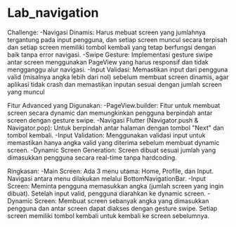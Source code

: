 # Lab_navigation
Challenge:
-Navigasi Dinamis:
Harus mebuat screen yang jumlahnya tergantung pada input pengguna, dan setiap screen muncul secara terpisah dan setiap screen memiliki tombol kembali yang tetap berfungsi dengan baik tanpa error navigasi.
-Swipe Gesture:
Implementasi gesture swipe antar screen menggunakan PageView yang harus responsif dan tidak mengganggu alur navigasi.
-Input Validasi:
Memastikan input dari pengguna valid (misalnya angka lebih dari nol) sebelum membuat screen dinamis, agar aplikasi tidak crash dan memastikan inputan sesuai dengan jumlah screen yang muncul

Fitur Advanced yang Digunakan:
-PageView.builder:
Fitur untuk membuat screen secara dynamic dan memungkinkan pengguna berpindah antar screen dengan gesture swipe.
-Navigasi Flutter (Navigator.push & Navigator.pop):
Untuk berpindah antar halaman dengan tombol "Next" dan tombol kembali.
-Input Validation:
Menggunakan validasi input untuk memastikan hanya angka valid yang diterima sebelum membuat dynamic screen.
-Dynamic Screen Generation:
Screen dibuat sesuai jumlah yang dimasukkan pengguna secara real-time tanpa hardcoding.

Ringkasan:
-Main Screen:
Ada 3 menu utama: Home, Profile, dan Input.
Navigasi antara menu dilakukan melalui BottomNavigationBar.
-Input Screen:
Meminta pengguna memasukkan angka (jumlah screen yang ingin dibuat).
Setelah input valid, pengguna diarahkan ke dynamic screen.
-Dynamic Screen:
Membuat screen sebanyak angka yang dimasukkan pengguna dan antar screen dapat diakses dengan gesture swipe. Setiap screen memiliki tombol kembali untuk kembali ke screen sebelumnya.
